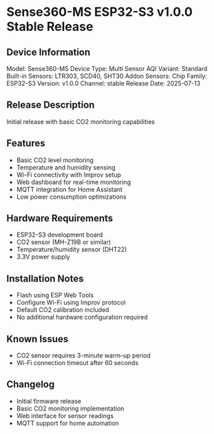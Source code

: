 # Sense360-MS ESP32-S3 v1.0.0 Stable Release

## Device Information
Model: Sense360-MS
Device Type: Multi Sensor AQI
Variant: Standard
Built-in Sensors: LTR303, SCD40, SHT30
Addon Sensors:
Chip Family: ESP32-S3
Version: v1.0.0
Channel: stable
Release Date: 2025-07-13

## Release Description
Initial release with basic CO2 monitoring capabilities

## Features
- Basic CO2 level monitoring
- Temperature and humidity sensing
- Wi-Fi connectivity with Improv setup
- Web dashboard for real-time monitoring
- MQTT integration for Home Assistant
- Low power consumption optimizations

## Hardware Requirements
- ESP32-S3 development board
- CO2 sensor (MH-Z19B or similar)
- Temperature/humidity sensor (DHT22)
- 3.3V power supply

## Installation Notes
- Flash using ESP Web Tools
- Configure Wi-Fi using Improv protocol
- Default CO2 calibration included
- No additional hardware configuration required

## Known Issues
- CO2 sensor requires 3-minute warm-up period
- Wi-Fi connection timeout after 60 seconds

## Changelog
- Initial firmware release
- Basic CO2 monitoring implementation
- Web interface for sensor readings
- MQTT support for home automation
